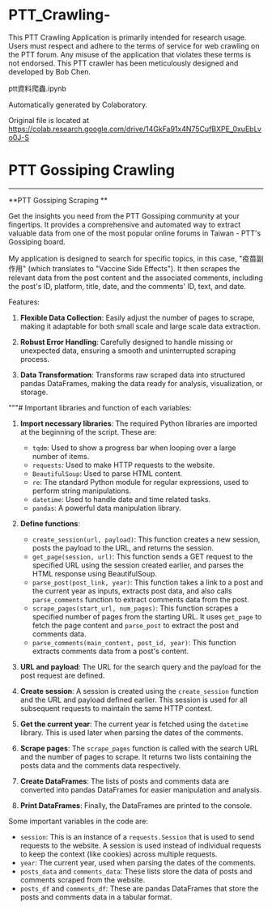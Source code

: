 # PTT_Crawling-
This PTT Crawling Application is primarily intended for research usage. Users must respect and adhere to the terms of service for web crawling on the PTT forum. Any misuse of the application that violates these terms is not endorsed. This  PTT crawler has been meticulously designed and developed by Bob Chen.


ptt資料爬蟲.ipynb

Automatically generated by Colaboratory.

Original file is located at
    https://colab.research.google.com/drive/14GkFa91x4N75CufBXPE_0xuEbLvo0J-S

# PTT Gossiping Crawling

---

**PTT Gossiping Scraping **

Get the insights you need from the PTT Gossiping community at your fingertips. It provides a comprehensive and automated way to extract valuable data from one of the most popular online forums in Taiwan - PTT's Gossiping board.

My application is designed to search for specific topics, in this case, "疫苗副作用" (which translates to "Vaccine Side Effects"). It then scrapes the relevant data from the post content and the associated comments, including the post's ID, platform, title, date, and the comments' ID, text, and date.

Features:

1. **Flexible Data Collection**: Easily adjust the number of pages to scrape, making it adaptable for both small scale and large scale data extraction.

2. **Robust Error Handling**: Carefully designed to handle missing or unexpected data, ensuring a smooth and uninterrupted scraping process.

3. **Data Transformation**: Transforms raw scraped data into structured pandas DataFrames, making the data ready for analysis, visualization, or storage.

"""# Important libraries and function of each variables:

1. **Import necessary libraries**: The required Python libraries are imported at the beginning of the script. These are:

   - `tqdm`: Used to show a progress bar when looping over a large number of items.
   - `requests`: Used to make HTTP requests to the website.
   - `BeautifulSoup`: Used to parse HTML content.
   - `re`: The standard Python module for regular expressions, used to perform string manipulations.
   - `datetime`: Used to handle date and time related tasks.
   - `pandas`: A powerful data manipulation library.

2. **Define functions**:

   - `create_session(url, payload)`: This function creates a new session, posts the payload to the URL, and returns the session.
   - `get_page(session, url)`: This function sends a GET request to the specified URL using the session created earlier, and parses the HTML response using BeautifulSoup.
   - `parse_post(post_link, year)`: This function takes a link to a post and the current year as inputs, extracts post data, and also calls `parse_comments` function to extract comments data from the post.
   - `scrape_pages(start_url, num_pages)`: This function scrapes a specified number of pages from the starting URL. It uses `get_page` to fetch the page content and `parse_post` to extract the post and comments data.
   - `parse_comments(main_content, post_id, year)`: This function extracts comments data from a post's content.

3. **URL and payload**: The URL for the search query and the payload for the post request are defined.

4. **Create session**: A session is created using the `create_session` function and the URL and payload defined earlier. This session is used for all subsequent requests to maintain the same HTTP context.

5. **Get the current year**: The current year is fetched using the `datetime` library. This is used later when parsing the dates of the comments.

6. **Scrape pages**: The `scrape_pages` function is called with the search URL and the number of pages to scrape. It returns two lists containing the posts data and the comments data respectively.

7. **Create DataFrames**: The lists of posts and comments data are converted into pandas DataFrames for easier manipulation and analysis.

8. **Print DataFrames**: Finally, the DataFrames are printed to the console.

Some important variables in the code are:

- `session`: This is an instance of a `requests.Session` that is used to send requests to the website. A session is used instead of individual requests to keep the context (like cookies) across multiple requests.
- `year`: The current year, used when parsing the dates of the comments.
- `posts_data` and `comments_data`: These lists store the data of posts and comments scraped from the website.
- `posts_df` and `comments_df`: These are pandas DataFrames that store the posts and comments data in a tabular format.
